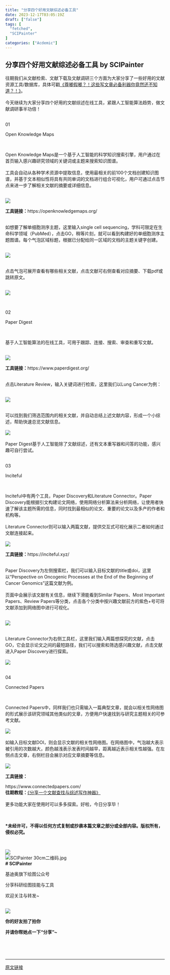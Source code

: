 ```yaml
---
title: "分享四个好用文献综述必备工具"
date: 2023-12-17T03:05:19Z
draft: ["false"]
tags: [
  "fetched",
  "SCIPainter"
]
categories: ["Acdemic"]
---
```

分享四个好用文献综述必备工具 by SCIPainter
------
<div><section data-mpa-powered-by="yiban.io"><span>往期我们从文献检索、文献下载及文献调研三个方面为大家分享了一些好用的文献资源工具/数据库，具体可戳<a target="_blank" href="http://mp.weixin.qq.com/s?__biz=MzIyOTY3MDA3MA==&amp;mid=2247524602&amp;idx=1&amp;sn=6e07674fbdc3766fe884c85e853ae776&amp;chksm=e8bd0d23dfca8435ea927aa9f1f40e7b911f4149f2cf5f578d290a85cbfd8fb4256f8fe6d0fb&amp;scene=21#wechat_redirect" textvalue="《尊嘟假嘟？！这些写文章必备利器你竟然还不知道？！》" linktype="text" imgurl="" imgdata="null" data-itemshowtype="0" tab="innerlink" data-linktype="2">《尊嘟假嘟？！这些写文章必备利器你竟然还不知道？！》</a>。</span></section><section><br></section><section><span>今天继续为大家分享四个好用的文献综述在线工具，紧跟人工智能算法趋势，做文献调研事半功倍！</span></section><section><br mpa-from-tpl="t"></section><section data-mpa-template="t" mpa-from-tpl="t"><section data-mpa-template="t" mpa-from-tpl="t"><section data-mid="" mpa-from-tpl="t"><section data-mid="" mpa-from-tpl="t"><section data-mid="" mpa-from-tpl="t"><p data-mid=""><span>01</span></p></section><section data-mid="" mpa-from-tpl="t"><section data-mid="" mpa-from-tpl="t"><p data-mid="">Open Knowledge Maps</p></section></section></section></section></section></section><p><br></p><section><span>Open Knowledge Maps</span><span>是一个基于人工智能的科学知识搜索引擎，用户通过在首页输入感兴趣研究领域的关键词或主题来搜索知识图谱。</span></section><section><span><br></span></section><section><span>工具会自动从各种学术资源中提取信息，使用最相关的前100个文档创建知识图谱，并基于文本相似性将具有共同单词的文档进行组合可视化，用户可通过点击节点来进一步了解相关文献的摘要或详细信息。</span></section><section><br></section><p><img data-galleryid="" data-imgfileid="100048912" data-ratio="0.6907407407407408" data-s="300,640" data-type="png" data-w="1080" data-src="https://mmbiz.qpic.cn/sz_mmbiz_png/tgUVxVRjT6n4UVN9AicVnrbG3BWdEuY47AIYRBoiab5n0zetVczkvDDG5wUy3XssghvU5JdsroDvUmKX4Bz587yQ/640?wx_fmt=png&amp;from=appmsg" src="https://mmbiz.qpic.cn/sz_mmbiz_png/tgUVxVRjT6n4UVN9AicVnrbG3BWdEuY47AIYRBoiab5n0zetVczkvDDG5wUy3XssghvU5JdsroDvUmKX4Bz587yQ/640?wx_fmt=png&amp;from=appmsg"></p><p><strong><span>工具链接：</span></strong><span></span><span>https://openknowledgemaps.org/</span></p><section><span><br></span></section><section><span>如想要了解单细胞测序主题，这里输入single cell sequencing，学科可限定在生命科学领域（PubMed），点击GO，稍等片刻，就可以看到构建好的单细胞测序主题图谱。每个气泡区域标题，根据已分配给同一区域的文档的主题关键字创建。</span></section><section><span><br></span></section><p><img data-galleryid="" data-imgfileid="100048914" data-ratio="0.7509259259259259" data-s="300,640" data-type="png" data-w="1080" data-src="https://mmbiz.qpic.cn/sz_mmbiz_png/tgUVxVRjT6n4UVN9AicVnrbG3BWdEuY47zRpxgQ5c41Cw3VrfsicTGU2j6gibe7jgQDyqNSGxCQ9QhvQ9w1q4MHJA/640?wx_fmt=png&amp;from=appmsg" src="https://mmbiz.qpic.cn/sz_mmbiz_png/tgUVxVRjT6n4UVN9AicVnrbG3BWdEuY47zRpxgQ5c41Cw3VrfsicTGU2j6gibe7jgQDyqNSGxCQ9QhvQ9w1q4MHJA/640?wx_fmt=png&amp;from=appmsg"></p><section><span></span></section><section><span><br></span></section><section><span>点击气泡可展开查看有哪些相关文献，点击文献可右侧查看对应摘要、下载pdf或跳转原文。</span></section><section><span><br></span></section><p><img data-galleryid="" data-imgfileid="100048913" data-ratio="0.5703703703703704" data-s="300,640" data-type="png" data-w="1080" data-src="https://mmbiz.qpic.cn/sz_mmbiz_png/tgUVxVRjT6n4UVN9AicVnrbG3BWdEuY47Q7C5KtFLskZazaZL0RA54QIe5lTr473kia0W84C3kDHQrcqVvvLtjiaw/640?wx_fmt=png&amp;from=appmsg" src="https://mmbiz.qpic.cn/sz_mmbiz_png/tgUVxVRjT6n4UVN9AicVnrbG3BWdEuY47Q7C5KtFLskZazaZL0RA54QIe5lTr473kia0W84C3kDHQrcqVvvLtjiaw/640?wx_fmt=png&amp;from=appmsg"></p><section><br mpa-from-tpl="t"></section><section data-mpa-template="t" mpa-from-tpl="t"><section data-mpa-template="t" mpa-from-tpl="t"><section data-mid="" mpa-from-tpl="t"><section data-mid="" mpa-from-tpl="t"><section data-mid="" mpa-from-tpl="t"><p data-mid=""><span>02</span></p></section><section data-mid="" mpa-from-tpl="t"><section data-mid="" mpa-from-tpl="t"><p data-mid="">Paper Digest</p></section></section></section></section></section></section><p><br></p><section><span>基于人工智能算法的在线工具，可用于跟踪、连接、搜索、审查和重写文献。</span></section><section><br></section><p><img data-galleryid="" data-imgfileid="100048916" data-ratio="0.6907407407407408" data-s="300,640" data-type="png" data-w="1080" data-src="https://mmbiz.qpic.cn/sz_mmbiz_png/tgUVxVRjT6n4UVN9AicVnrbG3BWdEuY47zTPahicnlUsxM6qWPKRicJ8jCbqa610omLWLJTIytIniaB4rV8qT1BWkw/640?wx_fmt=png&amp;from=appmsg" src="https://mmbiz.qpic.cn/sz_mmbiz_png/tgUVxVRjT6n4UVN9AicVnrbG3BWdEuY47zTPahicnlUsxM6qWPKRicJ8jCbqa610omLWLJTIytIniaB4rV8qT1BWkw/640?wx_fmt=png&amp;from=appmsg"></p><p><strong><span>工具链接：</span></strong><span></span><span>https://www.paperdigest.org/</span><span></span></p><section><span><br></span></section><section><span>点击Literature Review，输入关键词进行检索，这里我们以Lung Cancer为例：</span></section><section><br></section><p><img data-galleryid="" data-imgfileid="100048915" data-ratio="0.5574074074074075" data-s="300,640" data-type="png" data-w="1080" data-src="https://mmbiz.qpic.cn/sz_mmbiz_png/tgUVxVRjT6n4UVN9AicVnrbG3BWdEuY47siaibOMWsJztLMbNpD4dUber9t6hPM2SPwy8sL4eg6CAtw7xaWjxrzsw/640?wx_fmt=png&amp;from=appmsg" src="https://mmbiz.qpic.cn/sz_mmbiz_png/tgUVxVRjT6n4UVN9AicVnrbG3BWdEuY47siaibOMWsJztLMbNpD4dUber9t6hPM2SPwy8sL4eg6CAtw7xaWjxrzsw/640?wx_fmt=png&amp;from=appmsg"></p><section><br></section><section><span>可以找到我们筛选范围内的相关文献，并自动总结上述文献内容，形成一个小综述，帮助快速总览文献信息。</span></section><section><span><br></span></section><section><img data-imgfileid="100048909" data-ratio="1.2805555555555554" data-type="png" data-w="1080" data-src="https://mmbiz.qpic.cn/sz_mmbiz_png/tgUVxVRjT6n4UVN9AicVnrbG3BWdEuY47g4oTsw8uYrHRR0MRP5ogwEUuVknGcyHbcGSunpgOia1t3gj40G1I6KA/640?wx_fmt=png&amp;from=appmsg" src="https://mmbiz.qpic.cn/sz_mmbiz_png/tgUVxVRjT6n4UVN9AicVnrbG3BWdEuY47g4oTsw8uYrHRR0MRP5ogwEUuVknGcyHbcGSunpgOia1t3gj40G1I6KA/640?wx_fmt=png&amp;from=appmsg"></section><section><span><br></span></section><section><span>Paper Digest基于人工智能除了文献综述，还有文本重写器和问答的功能，感兴趣可自行尝试。</span></section><section><span><br mpa-from-tpl="t"></span></section><section data-mpa-template="t" mpa-from-tpl="t"><section data-mpa-template="t" mpa-from-tpl="t"><section data-mid="" mpa-from-tpl="t"><section data-mid="" mpa-from-tpl="t"><section data-mid="" mpa-from-tpl="t"><p data-mid=""><span>03</span></p></section><section data-mid="" mpa-from-tpl="t"><section data-mid="" mpa-from-tpl="t"><p data-mid="">Inciteful</p></section></section></section></section></section></section><p><br></p><section><span>Inciteful中有两个工具，</span><span>Paper Discovery</span><span>和</span><span>Literature Connector</span><span>。Paper Discovery能根据引文构建论文网络，使用网络分析算法来分析网络，让使用者快速了解该主题所需的信息，同时找到最相似的论文、重要的论文以及多产的作者和机构等。</span></section><section><span><br></span></section><section><span>Literature Connector则可以输入两篇文献，提供交互式可视化展示二者如何通过文献连接起来。</span></section><section><span><br></span></section><section><img data-imgfileid="100048908" data-ratio="0.6898148148148148" data-type="png" data-w="1080" data-src="https://mmbiz.qpic.cn/sz_mmbiz_png/tgUVxVRjT6n4UVN9AicVnrbG3BWdEuY47nGfDzrTf1RpTMFspkvq3rCwOcz4GZRoBJiaqn373SzicG175scJHHAwg/640?wx_fmt=png&amp;from=appmsg" src="https://mmbiz.qpic.cn/sz_mmbiz_png/tgUVxVRjT6n4UVN9AicVnrbG3BWdEuY47nGfDzrTf1RpTMFspkvq3rCwOcz4GZRoBJiaqn373SzicG175scJHHAwg/640?wx_fmt=png&amp;from=appmsg"></section><p><strong><span>工具链接：</span></strong><span></span><span>https://inciteful.xyz/</span><span></span></p><section><br></section><section><span>Paper Discovery</span><span>为左侧搜索栏，我们可以输入目标文献的title或doi，这里以“Perspective on Oncogenic Processes at the End of the Beginning of Cancer Genomics”这篇文献为例。</span></section><section><span><br></span></section><section><span>页面中会展示该文献有关信息，继续下滑能看到Similar Papers、Most Important Papers、Review Papers等分类，点击各个分类中按兴趣文献前方的紫色+号可将文献添加到网络图中进行可视化。</span></section><section><br></section><p><img data-imgfileid="100048911" data-ratio="0.6051899907321594" data-s="300,640" data-type="gif" data-w="1079" data-src="https://mmbiz.qpic.cn/sz_mmbiz_gif/tgUVxVRjT6n4UVN9AicVnrbG3BWdEuY4798FI5NnEf0DN599judDGnbGNCpWCNb74j1xdkt162XYCAoNv43ia9Yg/640?wx_fmt=gif&amp;from=appmsg" src="https://mmbiz.qpic.cn/sz_mmbiz_gif/tgUVxVRjT6n4UVN9AicVnrbG3BWdEuY4798FI5NnEf0DN599judDGnbGNCpWCNb74j1xdkt162XYCAoNv43ia9Yg/640?wx_fmt=gif&amp;from=appmsg"></p><section><span></span></section><section><span><br></span></section><section><span>Literature Connector</span><span>为右侧工具栏，这里我们输入两篇想探究的文献，点击GO，它会显示论文之间的最短路径，我们可以搜索和筛选感兴趣文献，点击文献进入</span><span>Paper Discovery</span><span>进行探索。</span></section><section><span><br></span></section><section><img data-imgfileid="100048906" data-ratio="0.6601851851851852" data-type="png" data-w="1080" data-src="https://mmbiz.qpic.cn/sz_mmbiz_png/tgUVxVRjT6n4UVN9AicVnrbG3BWdEuY47HB9cmuAzicRHmt5Kia7KoWf1e3tqicxX6icxAJdASPxjdGJniaZUe6fwQFw/640?wx_fmt=png&amp;from=appmsg" src="https://mmbiz.qpic.cn/sz_mmbiz_png/tgUVxVRjT6n4UVN9AicVnrbG3BWdEuY47HB9cmuAzicRHmt5Kia7KoWf1e3tqicxX6icxAJdASPxjdGJniaZUe6fwQFw/640?wx_fmt=png&amp;from=appmsg"></section><section><span><br mpa-from-tpl="t"></span></section><section data-mpa-template="t" mpa-from-tpl="t"><section data-mpa-template="t" mpa-from-tpl="t"><section data-mid="" mpa-from-tpl="t"><section data-mid="" mpa-from-tpl="t"><section data-mid="" mpa-from-tpl="t"><p data-mid=""><span>04</span></p></section><section data-mid="" mpa-from-tpl="t"><section data-mid="" mpa-from-tpl="t"><p data-mid="">Connected Papers</p></section></section></section></section></section></section><p><br></p><section><span>Connected Papers</span><span>中，同样我们也只需输入一篇典型文章，就会以</span><span>相</span><span>关性网络图</span><span>的形式展示该研究领域其他类似的文章，方便用户快速找到与研究主题相关的可参考文献。</span></section><section><br></section><section><img data-imgfileid="100048907" data-ratio="0.6907407407407408" data-type="png" data-w="1080" data-src="https://mmbiz.qpic.cn/sz_mmbiz_png/tgUVxVRjT6n4UVN9AicVnrbG3BWdEuY47sdNZt6t05WLHIkgJ2Ss4mCQ5u6pVNv7nPsggJD3bwSoDkAd6FdtRzA/640?wx_fmt=png&amp;from=appmsg" src="https://mmbiz.qpic.cn/sz_mmbiz_png/tgUVxVRjT6n4UVN9AicVnrbG3BWdEuY47sdNZt6t05WLHIkgJ2Ss4mCQ5u6pVNv7nPsggJD3bwSoDkAd6FdtRzA/640?wx_fmt=png&amp;from=appmsg"></section><section><br></section><section><span>如输入目标文献DOI，则会显示文献的相关性网络图。在网络图中，气泡越大表示被引用的次数越大，颜色越浅表示发表时间越早，距离越近表示相关性越强。在左侧点击文章，右侧栏目会展示对应文章摘要等信息。</span></section><section><span><br></span></section><section><img data-imgfileid="100048910" data-ratio="0.5666666666666667" data-type="png" data-w="1080" data-src="https://mmbiz.qpic.cn/sz_mmbiz_png/tgUVxVRjT6n4UVN9AicVnrbG3BWdEuY47gxgJFxq6aGfsgfZ1WIe8MDqzRb8FXMbbTxKicSMiaMtOcr1wjdnp8wxQ/640?wx_fmt=png&amp;from=appmsg" src="https://mmbiz.qpic.cn/sz_mmbiz_png/tgUVxVRjT6n4UVN9AicVnrbG3BWdEuY47gxgJFxq6aGfsgfZ1WIe8MDqzRb8FXMbbTxKicSMiaMtOcr1wjdnp8wxQ/640?wx_fmt=png&amp;from=appmsg"></section><p><strong><span>工具链接：</span></strong></p><section><strong><span></span></strong><span></span><span>https://www.connectedpapers.com/</span></section><section><strong><span>往期教程：</span></strong><span><a target="_blank" href="http://mp.weixin.qq.com/s?__biz=MzIyOTY3MDA3MA==&amp;mid=2247511595&amp;idx=1&amp;sn=0688235c4aa7ef0b08a606916e384849&amp;chksm=e8bdc3f2dfca4ae4a5c095d84c69166447a26f0787e4f3a6e2367a582cd279db8b3b5f76fc07&amp;scene=21#wechat_redirect" textvalue="《分享一个文献查找与综述写作神器》" linktype="text" imgurl="" imgdata="null" data-itemshowtype="11" tab="innerlink" data-linktype="2">《分享一个文献查找与综述写作神器》</a></span></section><section><span><br></span></section><section><span>更多功能大家在使用时可以多多探索。好啦，今日分享毕！</span></section><section><span><br></span></section><section><span><br></span></section><p><strong><span>*未经许可，不得以任何方式复制或抄袭本篇文章之部分或全部内容。版权所有，侵权必究。</span></strong></p><p><br></p><section data-role="outer" label="Powered by 135editor.com"><section data-tools="135编辑器" data-id="105648"><section><section data-role="outer" label="Powered by 135editor.com"><section data-role="paragraph"><section data-role="outer" label="Powered by 135editor.com"><section data-tools="135编辑器" data-id="105648"><section><section><img data-ratio="0.8780487804878049" data-type="png" data-w="41" data-width="100%" data-imgfileid="100048918" data-src="https://mmbiz.qpic.cn/sz_mmbiz_png/tgUVxVRjT6kCKJYcEqEIfoJYG621mPJE8VibmibGU0Jxic9iabARVRH0FT6BNE8VAglWFXBPibFAU7a6tWGibSs8wyUg/640?wx_fmt=png" src="https://mmbiz.qpic.cn/sz_mmbiz_png/tgUVxVRjT6kCKJYcEqEIfoJYG621mPJE8VibmibGU0Jxic9iabARVRH0FT6BNE8VAglWFXBPibFAU7a6tWGibSs8wyUg/640?wx_fmt=png"></section><section><section><section data-width="35%"><section><section data-width="100%"><img data-imgfileid="100048920" data-ratio="1" data-type="jpeg" data-w="860" data-width="100%" title="SCIPainter 30cm二维码.jpg" data-src="https://mmbiz.qpic.cn/sz_mmbiz_jpg/tgUVxVRjT6kCKJYcEqEIfoJYG621mPJEv5etCBwHicqbEPwnVrkpaasxqaVibM4mT2JdIuN6yTlYWDD4mL5A427A/640?wx_fmt=jpeg" src="https://mmbiz.qpic.cn/sz_mmbiz_jpg/tgUVxVRjT6kCKJYcEqEIfoJYG621mPJEv5etCBwHicqbEPwnVrkpaasxqaVibM4mT2JdIuN6yTlYWDD4mL5A427A/640?wx_fmt=jpeg"></section></section></section><section data-width="50%"><section><section data-brushtype="text"><span><strong># SCIPainter</strong></span></section><section data-brushtype="text" hm_fix="361:593"><p>基迪奥旗下绘图公众号</p><p>分享科研绘图技能与工具</p><p>欢迎关注与转发~</p></section></section></section></section></section></section></section></section></section></section><section><br></section></section></section><section data-role="paragraph"><section><section powered-by="xiumi.us"><section><section powered-by="xiumi.us"><section><img data-ratio="1" data-type="gif" data-w="400" data-imgfileid="100048917" data-src="https://mmbiz.qpic.cn/sz_mmbiz_gif/tgUVxVRjT6kCKJYcEqEIfoJYG621mPJEgMd0aMPtmrDjiaX8sBhfhicVteeHf1JicexSpUbS3fdS9SiboUVN7guaPw/640?wx_fmt=gif" src="https://mmbiz.qpic.cn/sz_mmbiz_gif/tgUVxVRjT6kCKJYcEqEIfoJYG621mPJEgMd0aMPtmrDjiaX8sBhfhicVteeHf1JicexSpUbS3fdS9SiboUVN7guaPw/640?wx_fmt=gif"></section></section></section><section><section powered-by="xiumi.us"><section><p><span><strong>你的好友拍了拍你</strong></span></p><p><span><strong>并请你帮她点一下</strong></span><strong><span>“分享”</span></strong><span><strong><span>~</span></strong></span></p></section></section></section></section></section><p><br></p></section></section><section><span><br></span></section><p><mp-style-type data-value="10000"></mp-style-type></p></div>  
<hr>
<a href="https://mp.weixin.qq.com/s/8Gg2DCqrutR7NQhN9YiRTg",target="_blank" rel="noopener noreferrer">原文链接</a>
